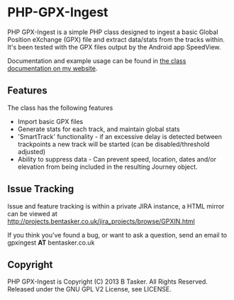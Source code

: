 PHP-GPX-Ingest
==============

PHP GPX-Ingest is a simple PHP class designed to ingest a basic Global Position eXchange (GPX) file and extract data/stats from the tracks within. It's been tested with the GPX files output by the Android app SpeedView.

Documentation and example usage can be found in [the class documentation on my website](http://www.bentasker.co.uk/documentation/development-programming/222-php-gpx-ingest).




Features
----------

The class has the following features

 - Import basic GPX files
 - Generate stats for each track, and maintain global stats
 - 'SmartTrack' functionality - if an excessive delay is detected between trackpoints a new track will be started (can be disabled/threshold adjusted)
 - Ability to suppress data - Can prevent speed, location, dates and/or elevation from being included in the resulting Journey object.



Issue Tracking
----------------

Issue and feature tracking is within a private JIRA instance, a HTML mirror can be viewed at http://projects.bentasker.co.uk/jira_projects/browse/GPXIN.html

If you think you've found a bug, or want to ask a question, send an email to gpxingest **AT** bentasker.co.uk



Copyright
----------

PHP GPX-Ingest is Copyright (C) 2013 B Tasker. All Rights Reserved.
Released under the GNU GPL V2 License, see LICENSE.
